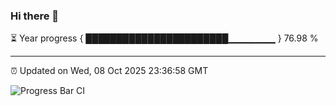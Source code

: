 ### Hi there 👋

⏳ Year progress { ███████████████████████▁▁▁▁▁▁▁ } 76.98 %

---

⏰ Updated on Wed, 08 Oct 2025 23:36:58 GMT

![Progress Bar CI](https://github.com/IshwaranRudhara/GIT-ACTION/workflows/Progress%20Bar%20CI/badge.svg)
